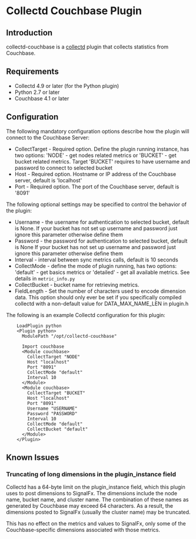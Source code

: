 # Collectd Couchbase Plugin

## Introduction

collectd-couchbase is a [collectd](http://www.collectd.org/) plugin that
collects statistics from Couchbase.


## Requirements

* Collectd 4.9 or later (for the Python plugin)
* Python 2.7 or later
* Couchbase 4.1 or later

## Configuration

The following mandatory configuration options describe how the plugin will
connect to the Couchbase Server:

* CollectTarget - Required option. Define the plugin running instance, has two options: 'NODE' - 
get nodes related metrics or 'BUCKET' - get bucket related metrics. Target 'BUCKET' requires to have username and
password to connect to selected bucket
* Host - Required option. Hostname or IP address of the Couchbase server, default is 'localhost'
* Port - Required option. The port of the Couchbase server, default is '8091'

The following optional settings may be specified to control the behavior of the plugin:

* Username - the username for authentication to selected bucket, default is None. 
If your bucket has not set up username and password just ignore this parameter otherwise define them
* Password - the password for authentication to selected bucket, default is None
If your bucket has not set up username and password just ignore this parameter otherwise define them
* Interval - interval between sync metrics calls, default is 10 seconds
* CollectMode - define the mode of plugin running, has two options: 'default' - 
get basics metrics or 'detailed' - get all available metrics. See details in `metric_info.py`
* CollectBucket - bucket name for retrieving metrics. 
* FieldLength - Set the number of characters used to encode dimension data. This option should only ever be set if 
you specifically compiled collectd with a non-default value for DATA_MAX_NAME_LEN in plugin.h

The following is an example Collectd configuration for this plugin:

```
    LoadPlugin python
    <Plugin python>
      ModulePath "/opt/collectd-couchbase"

      Import couchbase
      <Module couchbase>
        CollectTarget "NODE"
        Host "localhost"
        Port "8091"
        CollectMode "default"
        Interval 10
      </Module>
      <Module couchbase>
        CollectTarget "BUCKET"
        Host "localhost"
        Port "8091"
        Username "USERNAME"
        Password "PASSWORD"
        Interval 10
        CollectMode "default"
        CollectBucket "default"
      </Module>
    </Plugin>
```

## Known Issues

### Truncating of long dimensions in the plugin_instance field

Collectd has a 64-byte limit on the plugin_instance field, which this plugin
uses to post dimensions to SignalFx. The dimensions include the node name,
bucket name, and cluster name.
The combination of these names as generated by Couchbase may exceed 64
characters. As a result, the dimensions posted to SignalFx (usually the
cluster name) may be truncated.

This has no effect on the metrics and values to SignalFx, only some of the
Couchbase-specific dimensions associated with those metrics.